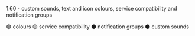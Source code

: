 1.60 - custom sounds, text and icon colours, service compatibility and notification groups

🟢 colours
🟡 service compatibility
⚫ notification groups
⚫ custom sounds
